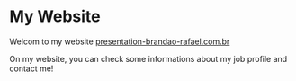 # My Website

Welcom to my website [presentation-brandao-rafael.com.br](https://presentation-brandao-rafael.com.br)

On my website, you can check some informations about my job profile and contact me!
